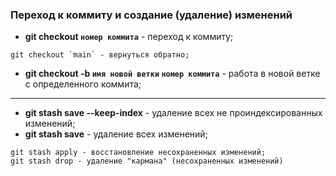 ### Переход к коммиту и создание (удаление) изменений

* **git checkout `номер коммита`** - переход к коммиту;
```
git checkout `main` - вернуться обратно;
``` 
* **git checkout -b `имя новой ветки` `номер коммита`** - работа в новой ветке с определенного коммита;
---
* **git stash save --keep-index** - удаление всех не проиндексированных изменений;
* **git stash save** - удаление всех изменений;
```
git stash apply - восстановление несохраненных изменений;
git stash drop - удаление "кармана" (несохраненных изменений)
```